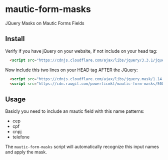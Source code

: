 # mautic-form-masks

JQuery Masks on Mautic Forms Fields


## Install

Verify if you have jQuery on your website, if not include on your head tag:

````html
  <script src="https://cdnjs.cloudflare.com/ajax/libs/jquery/3.3.1/jquery.min.js"></script>
````

Now include this two lines on your HEAD tag AFTER the JQuery:

````html
  <script src="https://cdnjs.cloudflare.com/ajax/libs/jquery.mask/1.14.15/jquery.mask.min.js"></script>
  <script src="https://cdn.rawgit.com/powerticmkt/mautic-form-masks/508e1c4c/mautic-form-masks.js"></script>
````

## Usage

Basicly you need to include an mautic field with this name patterns:

 - cep
 - cpf
 - cnpj
 - telefone

 The `mautic-form-masks` script will automatically recognize this input names and apply the mask.